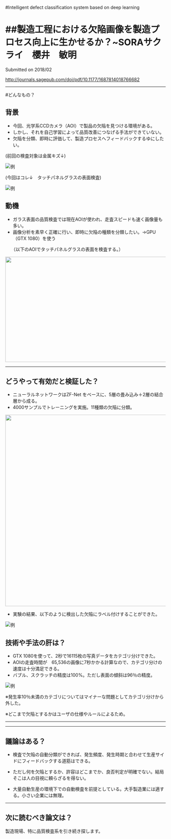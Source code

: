 #Intelligent defect classification system based on deep learning

##製造工程における欠陥画像を製造プロセス向上に生かせるか？~SORAサクライ　櫻井　敏明
===

Submitted on 2018/02



http://journals.sagepub.com/doi/pdf/10.1177/1687814018766682


---

#どんなもの？

## 背景

* 今回、光学系CCDカメラ（AOI）で製品の欠陥を見つける環境がある。
* しかし、それを自己学習によって品質改善につなげる手法ができていない。
* 欠陥を分類、即時に評価して、製造プロセスへフィードバックするゆにしたい。

(前回の検査対象は金属キズ↓)

![例](https://image.ibb.co/dd5kM7/scratch01.jpg)

(今回はコレ↓　タッチパネルグラスの表面検査)

![例](https://image.ibb.co/iUAmhy/input_Image_4_201806.jpg)


## 動機

* ガラス表面の品質検査では現在AOIが使われ、走査スピードも速く画像量も多い。
* 画像分析を素早く正確に行い、即時に欠陥の種類を分類したい。→GPU（GTX 1080）を使う

　
（以下のAOIでタッチパネルグラスの表面を検査する。）


<img src="https://image.ibb.co/cBLPYT/input_Image_2_201806.jpg" width="540" height="330" />



---

## どうやって有効だと検証した？


* ニューラルネットワークはZF-Net をベースに、5層の畳み込み＋2層の結合層から成る。
* 4000サンプルでトレーニングを実施。11種類の欠陥に分類。


<img src="https://image.ibb.co/gufmf8/input_Image201806.jpg" width="900" height="600" />




* 実験の結果、以下のように検出した欠陥にラベル付けすることができた。

![例](https://image.ibb.co/cAkBf8/input_Image_3_201806.jpg)

## 技術や手法の肝は？


* GTX 1080を使って、2秒で16115枚の写真データをカテゴリ分けできた。
* AOIの走査時間が　65,536の画像に7秒かかる計算なので、カテゴリ分けの速度は十分満足できる。
* バブル、スクラッチの精度は100%。ただし表面の傾斜は96％の精度。


![例](https://image.ibb.co/c9LV9d/input_Image_5_201806.jpg)

※発生率10％未満のカテゴリについてはマイナーな問題としてカテゴリ分けから外した。

※どこまで欠陥とするかはユーザの仕様やルールによるため。


---

---

## 議論はある？


* 検査で欠陥の自動分類ができれば、発生頻度、発生時期と合わせて生産サイドにフィードバックする道筋はできる。

* ただし何を欠陥とするか、許容はどこまでか、良否判定が明確でない。結局そこは人の目視に頼らざるを得ない。

* 大量自動生産の環境下での自動検査を前提としている。大手製造業には適する。小さい企業には無理。







---

## 次に読むべき論文は？

製造現場、特に品質検査系を引き続き探します。
